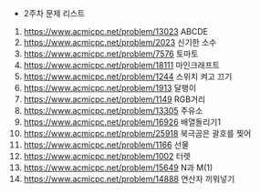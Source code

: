 - 2주차 문제 리스트
1. https://www.acmicpc.net/problem/13023 ABCDE
2. https://www.acmicpc.net/problem/2023 신기한 소수 
3. https://www.acmicpc.net/problem/7576 토마토 
4. https://www.acmicpc.net/problem/18111 마인크래프트 
5. https://www.acmicpc.net/problem/1244 스위치 켜고 끄기 
6. https://www.acmicpc.net/problem/1913 달팽이 
7. https://www.acmicpc.net/problem/1149 RGB거리 
8. https://www.acmicpc.net/problem/13305 주유소 
9. https://www.acmicpc.net/problem/16926 배열돌리기1
10. https://www.acmicpc.net/problem/25918 북극곰은 괄호를 찢어
11. https://www.acmicpc.net/problem/1166 선물 
12. https://www.acmicpc.net/problem/1002 터렛 
13. https://www.acmicpc.net/problem/15649 N과 M(1) 
14. https://www.acmicpc.net/problem/14888 연산자 끼워넣기 
